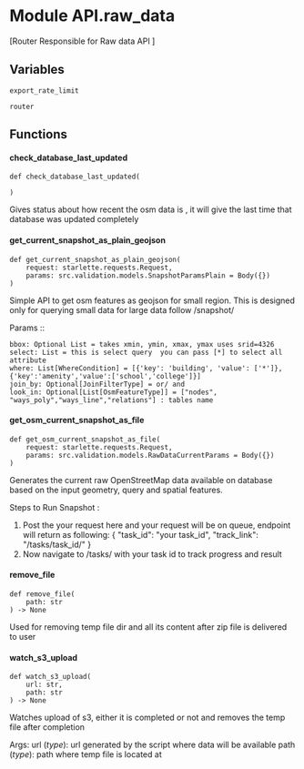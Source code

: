 Module API.raw_data
===================
[Router Responsible for Raw data API ]

Variables
---------

```python3
export_rate_limit
```

```python3
router
```

Functions
---------

    
#### check_database_last_updated

```python3
def check_database_last_updated(
    
)
```
Gives status about how recent the osm data is , it will give the last time that database was updated completely

    
#### get_current_snapshot_as_plain_geojson

```python3
def get_current_snapshot_as_plain_geojson(
    request: starlette.requests.Request,
    params: src.validation.models.SnapshotParamsPlain = Body({})
)
```
Simple API to get osm features as geojson for small region. This is designed only for querying small data for large data follow /snapshot/

Params ::

    bbox: Optional List = takes xmin, ymin, xmax, ymax uses srid=4326
    select: List = this is select query  you can pass [*] to select all attribute
    where: List[WhereCondition] = [{'key': 'building', 'value': ['*']},{'key':'amenity','value':['school','college']}]
    join_by: Optional[JoinFilterType] = or/ and
    look_in: Optional[List[OsmFeatureType]] = ["nodes", "ways_poly","ways_line","relations"] : tables name

    
#### get_osm_current_snapshot_as_file

```python3
def get_osm_current_snapshot_as_file(
    request: starlette.requests.Request,
    params: src.validation.models.RawDataCurrentParams = Body({})
)
```
Generates the current raw OpenStreetMap data available on database based on the input geometry, query and spatial features.

Steps to Run Snapshot :

1.  Post the your request here and your request will be on queue, endpoint will return as following:
    {
        "task_id": "your task_id",
        "track_link": "/tasks/task_id/"
    }
2. Now navigate to /tasks/ with your task id to track progress and result

    
#### remove_file

```python3
def remove_file(
    path: str
) -> None
```
Used for removing temp file dir and all its content after zip file is delivered to user

    
#### watch_s3_upload

```python3
def watch_s3_upload(
    url: str,
    path: str
) -> None
```
Watches upload of s3, either it is completed or not and removes the temp file after completion

Args:
    url (_type_): url generated by the script where data will be available
    path (_type_): path where temp file is located at